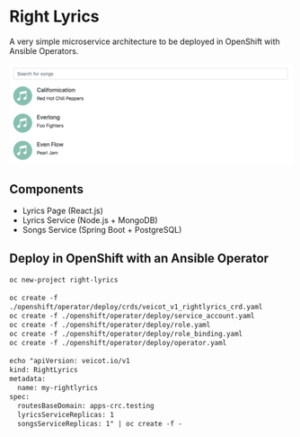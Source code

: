 # Right Lyrics

A very simple microservice architecture to be deployed in OpenShift with Ansible Operators.

![preview](./openshift/img/preview.png)

## Components

* Lyrics Page (React.js)
* Lyrics Service (Node.js + MongoDB)
* Songs Service (Spring Boot + PostgreSQL)

## Deploy in OpenShift with an Ansible Operator

    oc new-project right-lyrics

    oc create -f ./openshift/operator/deploy/crds/veicot_v1_rightlyrics_crd.yaml
    oc create -f ./openshift/operator/deploy/service_account.yaml
    oc create -f ./openshift/operator/deploy/role.yaml
    oc create -f ./openshift/operator/deploy/role_binding.yaml
    oc create -f ./openshift/operator/deploy/operator.yaml
    
    echo "apiVersion: veicot.io/v1
    kind: RightLyrics
    metadata:
      name: my-rightlyrics
    spec:
      routesBaseDomain: apps-crc.testing
      lyricsServiceReplicas: 1
      songsServiceReplicas: 1" | oc create -f -
